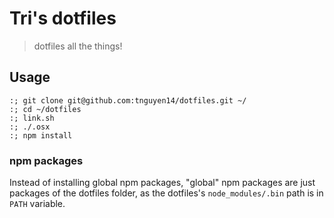 # Tri's dotfiles
> dotfiles all the things!

## Usage

```shell
:; git clone git@github.com:tnguyen14/dotfiles.git ~/
:; cd ~/dotfiles
:; link.sh
:; ./.osx
:; npm install
```

### npm packages
Instead of installing global npm packages, "global" npm packages are just packages of the dotfiles folder, as the dotfiles's `node_modules/.bin` path is in `PATH` variable.
